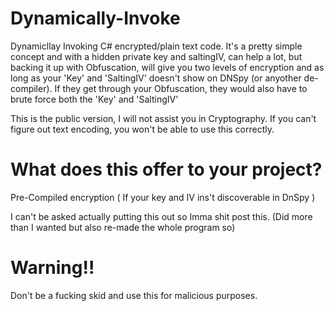 # Dynamically-Invoke
Dynamicllay Invoking C# encrypted/plain text code.
It's a pretty simple concept and with a hidden private key and saltingIV, can help a lot, but backing it up with Obfuscation, will give you two levels of encryption and as long as your 'Key' and 'SaltingIV' doesn't show on DNSpy (or anyother de-compiler). If they get through your Obfuscation, they would also have to brute force both the 'Key' and 'SaltingIV'

This is the public version, I will not assist you in Cryptography. If you can't figure out text encoding, you won't be able to use this correctly.

# What does this offer to your project?
Pre-Compiled encryption ( If your key and IV ins't discoverable in DnSpy )

I can't be asked actually putting this out so Imma shit post this. (Did more than I wanted but also re-made the whole program so)

# Warning!!
Don't be a fucking skid and use this for malicious purposes. 
